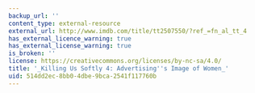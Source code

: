 ```yaml
---
backup_url: ''
content_type: external-resource
external_url: http://www.imdb.com/title/tt2507550/?ref_=fn_al_tt_4
has_external_licence_warning: true
has_external_license_warning: true
is_broken: ''
license: https://creativecommons.org/licenses/by-nc-sa/4.0/
title: '_Killing Us Softly 4: Advertising''s Image of Women_'
uid: 514dd2ec-8bb0-4dbe-9bca-2541f117760b
---
```

